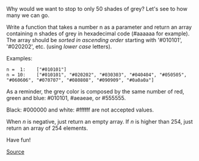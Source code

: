 Why would we want to stop to only 50 shades of grey? Let's see to how many we can go.

Write a function that takes a number n as a parameter and return an array containing n shades of grey in hexadecimal code (#aaaaaa for example). The array should be *sorted in ascending order* starting with '#010101', '#020202', etc. (using *lower case* letters).

Examples:
```
n =  1:    ["#010101"]
n = 10:    ["#010101", "#020202", "#030303", "#040404", "#050505", "#060606", "#070707", "#080808", "#090909", "#0a0a0a"]
```

As a reminder, the grey color is composed by the same number of red, green and blue: #010101, #aeaeae, or #555555.

Black: #000000 and white: #ffffff are not accepted values.

When *n* is negative, just return an empty array. If *n* is higher than 254, just return an array of 254 elements.

Have fun!

[Source](https://www.codewars.com/kata/54d22119beeaaaf663000024)
